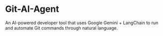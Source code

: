 # Git-AI-Agent
An AI-powered developer tool that uses Google Gemini + LangChain to run and automate Git commands through natural language.
